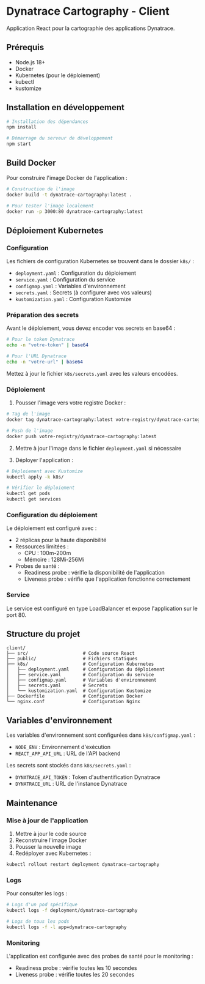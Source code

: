 # Dynatrace Cartography - Client

Application React pour la cartographie des applications Dynatrace.

## Prérequis

- Node.js 18+
- Docker
- Kubernetes (pour le déploiement)
- kubectl
- kustomize

## Installation en développement

```bash
# Installation des dépendances
npm install

# Démarrage du serveur de développement
npm start
```

## Build Docker

Pour construire l'image Docker de l'application :

```bash
# Construction de l'image
docker build -t dynatrace-cartography:latest .

# Pour tester l'image localement
docker run -p 3000:80 dynatrace-cartography:latest
```

## Déploiement Kubernetes

### Configuration

Les fichiers de configuration Kubernetes se trouvent dans le dossier `k8s/` :

- `deployment.yaml` : Configuration du déploiement
- `service.yaml` : Configuration du service
- `configmap.yaml` : Variables d'environnement
- `secrets.yaml` : Secrets (à configurer avec vos valeurs)
- `kustomization.yaml` : Configuration Kustomize

### Préparation des secrets

Avant le déploiement, vous devez encoder vos secrets en base64 :

```bash
# Pour le token Dynatrace
echo -n "votre-token" | base64

# Pour l'URL Dynatrace
echo -n "votre-url" | base64
```

Mettez à jour le fichier `k8s/secrets.yaml` avec les valeurs encodées.

### Déploiement

1. Pousser l'image vers votre registre Docker :

```bash
# Tag de l'image
docker tag dynatrace-cartography:latest votre-registry/dynatrace-cartography:latest

# Push de l'image
docker push votre-registry/dynatrace-cartography:latest
```

2. Mettre à jour l'image dans le fichier `deployment.yaml` si nécessaire

3. Déployer l'application :

```bash
# Déploiement avec Kustomize
kubectl apply -k k8s/

# Vérifier le déploiement
kubectl get pods
kubectl get services
```

### Configuration du déploiement

Le déploiement est configuré avec :
- 2 réplicas pour la haute disponibilité
- Ressources limitées :
  - CPU : 100m-200m
  - Mémoire : 128Mi-256Mi
- Probes de santé :
  - Readiness probe : vérifie la disponibilité de l'application
  - Liveness probe : vérifie que l'application fonctionne correctement

### Service

Le service est configuré en type LoadBalancer et expose l'application sur le port 80.

## Structure du projet

```
client/
├── src/                    # Code source React
├── public/                 # Fichiers statiques
├── k8s/                    # Configuration Kubernetes
│   ├── deployment.yaml     # Configuration du déploiement
│   ├── service.yaml        # Configuration du service
│   ├── configmap.yaml      # Variables d'environnement
│   ├── secrets.yaml        # Secrets
│   └── kustomization.yaml  # Configuration Kustomize
├── Dockerfile              # Configuration Docker
└── nginx.conf              # Configuration Nginx
```

## Variables d'environnement

Les variables d'environnement sont configurées dans `k8s/configmap.yaml` :
- `NODE_ENV` : Environnement d'exécution
- `REACT_APP_API_URL` : URL de l'API backend

Les secrets sont stockés dans `k8s/secrets.yaml` :
- `DYNATRACE_API_TOKEN` : Token d'authentification Dynatrace
- `DYNATRACE_URL` : URL de l'instance Dynatrace

## Maintenance

### Mise à jour de l'application

1. Mettre à jour le code source
2. Reconstruire l'image Docker
3. Pousser la nouvelle image
4. Redéployer avec Kubernetes :

```bash
kubectl rollout restart deployment dynatrace-cartography
```

### Logs

Pour consulter les logs :

```bash
# Logs d'un pod spécifique
kubectl logs -f deployment/dynatrace-cartography

# Logs de tous les pods
kubectl logs -f -l app=dynatrace-cartography
```

### Monitoring

L'application est configurée avec des probes de santé pour le monitoring :
- Readiness probe : vérifie toutes les 10 secondes
- Liveness probe : vérifie toutes les 20 secondes 